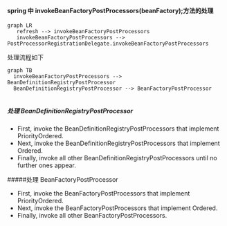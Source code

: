 #### spring 中 invokeBeanFactoryPostProcessors(beanFactory);方法的处理

```mermaid
graph LR
   refresh --> invokeBeanFactoryPostProcessors 
   invokeBeanFactoryPostProcessors -->  PostProcessorRegistrationDelegate.invokeBeanFactoryPostProcessors
```



处理流程如下

```mermaid
graph TB
  invokeBeanFactoryPostProcessors --> BeanDefinitionRegistryPostProcessor
  BeanDefinitionRegistryPostProcessor --> BeanFactoryPostProcessor
  
```

##### 处理 BeanDefinitionRegistryPostProcessor

*  First, invoke the BeanDefinitionRegistryPostProcessors that implement PriorityOrdered.
*  Next, invoke the BeanDefinitionRegistryPostProcessors that implement Ordered.
*  Finally, invoke all other BeanDefinitionRegistryPostProcessors until no further ones appear.

#####处理 BeanFactoryPostProcessor

*  First, invoke the BeanFactoryPostProcessors that implement PriorityOrdered.
*  Next, invoke the BeanFactoryPostProcessors that implement Ordered.
*  Finally, invoke all other BeanFactoryPostProcessors.

